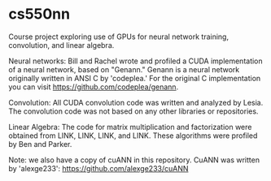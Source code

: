 # cs550nn

Course project exploring use of GPUs for neural network training, convolution, and linear algebra. 

Neural networks: Bill and Rachel wrote and profiled a CUDA implementation of a neural network, based on "Genann." Genann is a neural network originally written in ANSI C by 'codeplea.' For the original C implementation you can visit https://github.com/codeplea/genann.

Convolution: All CUDA convolution code was written and analyzed by Lesia. The convolution code was not based on any other libraries or repositories.

Linear Algebra: The code for matrix multiplication and factorization were obtained from LINK, LINK, LINK, and LINK. These algorithms were profiled by Ben and Parker.

Note: we also have a copy of cuANN in this repository. CuANN was written by 'alexge233': https://github.com/alexge233/cuANN
